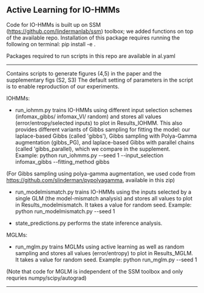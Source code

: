 ## Active Learning for IO-HMMs

 Code for IO-HMMs is built up on SSM (https://github.com/lindermanlab/ssm) toolbox; we added functions on top of the available repo.
Installation of this package requires running the following on terminal: 
      pip install -e .

Packages required to run scripts in this repo are available in al.yaml

------------------------------------------------------------------------------------------------------------------------------------------------------------------
Contains scripts to generate figures (4,5) in the paper and the supplementary figs (S2, S3) The default setting of parameters in the script is to enable reproduction of our experiments. 

IOHMMs:
  - run_iohmm.py trains IO-HMMs using different input selection schemes (infomax_gibbs/ infomax_VI/ random) and stores all values (error/entropy/selected inputs) to plot in Results_IOHMM. This also provides different variants of Gibbs sampling for fitting the model: our laplace-based Gibbs (called 'gibbs'), Gibbs sampling with Polya-Gamma augmentation (gibbs_PG), and laplace-based Gibbs with parallel chains (called 'gibbs_parallel), which we compare in the supplement.  
  Example: python run_iohmms.py --seed 1 --input_selection infomax_gibbs --fitting_method gibbs

  (For Gibbs sampling using polya-gamma augmentation, we used code from https://github.com/slinderman/pypolyagamma, available in this zip)

  - run_modelmismatch.py trains IO-HMMs using the inputs selected by a single GLM (the model-mismatch analysis) and stores all values to plot in Results_modelmismatch.
  It takes a value for random seed. 
  Example: python run_modelmismatch.py --seed 1

  - state_predictions.py performs the state inference analysis. 



MGLMs:
  - run_mglm.py trains MGLMs using active learning as well as random sampling and stores all values (error/entropy) to plot in Results_MGLM.
    It takes a value for random seed.
    Example: python run_mglm.py --seed 1

  (Note that code for MGLM is independent of the SSM toolbox and only requries numpy/scipy/autograd) 

------------------------------------------------------------------------------------------------------------------------------------------------------------------ 
